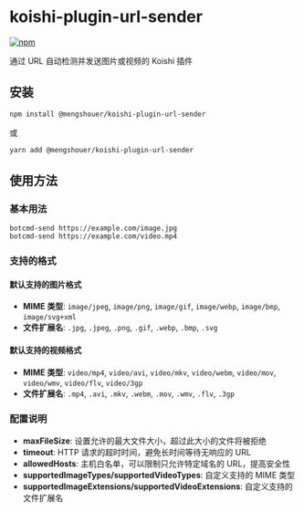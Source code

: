 # koishi-plugin-url-sender

[![npm](https://img.shields.io/npm/v/@mengshouer/koishi-plugin-url-sender?style=flat-square)](https://www.npmjs.com/package/@mengshouer/koishi-plugin-url-sender)

通过 URL 自动检测并发送图片或视频的 Koishi 插件

## 安装

```bash
npm install @mengshouer/koishi-plugin-url-sender
```

或

```bash
yarn add @mengshouer/koishi-plugin-url-sender
```

## 使用方法

### 基本用法

```
botcmd-send https://example.com/image.jpg
botcmd-send https://example.com/video.mp4
```

### 支持的格式

#### 默认支持的图片格式

- **MIME 类型**: `image/jpeg`, `image/png`, `image/gif`, `image/webp`, `image/bmp`, `image/svg+xml`
- **文件扩展名**: `.jpg`, `.jpeg`, `.png`, `.gif`, `.webp`, `.bmp`, `.svg`

#### 默认支持的视频格式

- **MIME 类型**: `video/mp4`, `video/avi`, `video/mkv`, `video/webm`, `video/mov`, `video/wmv`, `video/flv`, `video/3gp`
- **文件扩展名**: `.mp4`, `.avi`, `.mkv`, `.webm`, `.mov`, `.wmv`, `.flv`, `.3gp`

### 配置说明

- **maxFileSize**: 设置允许的最大文件大小，超过此大小的文件将被拒绝
- **timeout**: HTTP 请求的超时时间，避免长时间等待无响应的 URL
- **allowedHosts**: 主机白名单，可以限制只允许特定域名的 URL，提高安全性
- **supportedImageTypes/supportedVideoTypes**: 自定义支持的 MIME 类型
- **supportedImageExtensions/supportedVideoExtensions**: 自定义支持的文件扩展名
